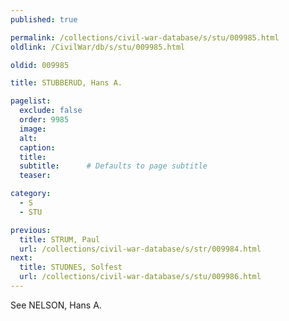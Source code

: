 ```yaml
---
published: true

permalink: /collections/civil-war-database/s/stu/009985.html
oldlink: /CivilWar/db/s/stu/009985.html

oldid: 009985

title: STUBBERUD, Hans A.

pagelist:
  exclude: false
  order: 9985
  image: 
  alt:
  caption:
  title:
  subtitle:      # Defaults to page subtitle
  teaser:

category: 
  - S 
  - STU

previous:
  title: STRUM, Paul
  url: /collections/civil-war-database/s/str/009984.html  
next:
  title: STUDNES, Solfest
  url: /collections/civil-war-database/s/stu/009986.html   
---
```

See NELSON, Hans A.